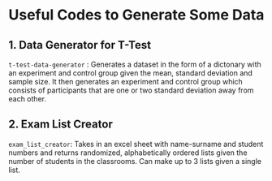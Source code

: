 # Useful Codes to Generate Some Data

## 1. Data Generator for T-Test

`t-test-data-generator` :  Generates a dataset in the form of a dictonary with an experiment and control group given the mean, standard deviation and sample size. It then generates an experiment and control group which consists of participants that are one or two standard deviation away from each other.

## 2. Exam List Creator
`exam_list_creator`: Takes in an excel sheet with name-surname and student numbers and returns randomized, alphabetically ordered lists given the number of students in the classrooms. Can make up to 3 lists given a single list. 
